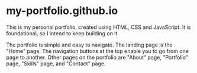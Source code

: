 # my-portfolio.github.io
This is my personal portfolio, created using HTML, CSS and JavaScript. It is foundational, so I intend to keep building on it. 

The portfolio is simple and easy to navigate. The landing page is the "Home" page. The navigation buttons at the top enable you to go from one page to another. Other pages on the portfolio are "About" page, "Portfolio" page, "Skills" page, and "Contact" page.
